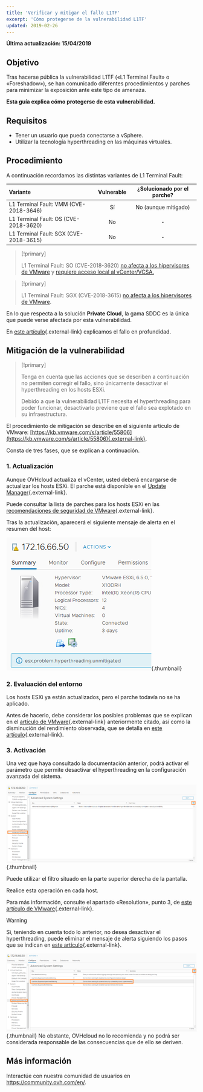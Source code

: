 ```yaml
---
title: 'Verificar y mitigar el fallo L1TF'
excerpt: 'Cómo protegerse de la vulnerabilidad L1TF'
updated: 2019-02-26
---
```


**Última actualización: 15/04/2019**

## Objetivo

Tras hacerse pública la vulnerabilidad L1TF («L1 Terminal Fault» o «Foreshadow»), se han comunicado diferentes procedimientos y parches para minimizar la exposición ante este tipo de amenaza.

**Esta guía explica cómo protegerse de esta vulnerabilidad.**

## Requisitos

- Tener un usuario que pueda conectarse a vSphere.
- Utilizar la tecnología hyperthreading en las máquinas virtuales.

## Procedimiento

A continuación recordamos las distintas variantes de L1 Terminal Fault:

|Variante|Vulnerable|¿Solucionado por el parche?|
|:---|:---:|:---:|
|L1 Terminal Fault: VMM (CVE-2018-3646)| Sí | No (aunque mitigado) |
|L1 Terminal Fault: OS (CVE-2018-3620)| No | - |
|L1 Terminal Fault: SGX (CVE-2018-3615)| No | - |

> [!primary]
> 
> L1 Terminal Fault: SO (CVE-2018-3620) [no afecta a los hipervisores de VMware](https://kb.vmware.com/s/article/55807) y [requiere acceso local al vCenter/VCSA.](https://kb.vmware.com/s/article/52312)
>

> [!primary]
> 
> L1 Terminal Fault: SGX (CVE-2018-3615) [no afecta a los hipervisores de VMware](https://kb.vmware.com/s/article/54913).
> 

En lo que respecta a la solución **Private Cloud**, la gama SDDC es la única que puede verse afectada por esta vulnerabilidad.

En [este artículo](https://www.ovh.es/noticias/articulos/al516.l1-terminal-fault-l1tf-o-foreshadow-ultima-vulnerabilidad){.external-link} explicamos el fallo en profundidad.

## Mitigación de la vulnerabilidad

> [!primary]
>
> Tenga en cuenta que las acciones que se describen a continuación no permiten corregir el fallo, sino únicamente desactivar el hyperthreading en los hosts ESXi.
> 
> Debido a que la vulnerabilidad L1TF necesita el hyperthreading para poder funcionar, desactivarlo previene que el fallo sea explotado en su infraestructura.
>

El procedimiento de mitigación se describe en el siguiente artículo de VMware: [https://kb.vmware.com/s/article/55806](https://kb.vmware.com/s/article/55806){.external-link}.

Consta de tres fases, que se explican a continuación.

### 1. Actualización

Aunque OVHcloud actualiza el vCenter, usted deberá encargarse de actualizar los hosts ESXi. El parche está disponible en el [Update Manager](/pages/hosted_private_cloud/hosted_private_cloud_powered_by_vmware/vmware_update_manager){.external-link}.

Puede consultar la lista de parches para los hosts ESXi en las [recomendaciones de seguridad de VMware](https://www.vmware.com/security/advisories/VMSA-2018-0020.html){.external-link}.

Tras la actualización, aparecerá el siguiente mensaje de alerta en el resumen del host:

![Mensaje de alerta host](images/warningMsg.png){.thumbnail}

### 2. Evaluación del entorno

Los hosts ESXi ya están actualizados, pero el parche todavía no se ha aplicado.

Antes de hacerlo, debe considerar los posibles problemas que se explican en el [artículo de VMware](https://kb.vmware.com/s/article/55806){.external-link} anteriormente citado, así como la disminución del rendimiento observada, que se detalla en [este artículo](https://kb.vmware.com/s/article/55767){.external-link}.

### 3.  Activación

Una vez que haya consultado la documentación anterior, podrá activar el parámetro que permite desactivar el hyperthreading en la configuración avanzada del sistema.

![Activar mitigación](images/enableMitigation.png){.thumbnail}

Puede utilizar el filtro situado en la parte superior derecha de la pantalla.

Realice esta operación en cada host.

Para más información, consulte el apartado «Resolution», punto 3, de [este artículo de VMware](https://kb.vmware.com/s/article/55806){.external-link}.

> [!warning]
> 
> Si, teniendo en cuenta todo lo anterior, no desea desactivar el hyperthreading, puede eliminar el mensaje de alerta siguiendo los pasos que se indican en [este artículo](https://kb.vmware.com/s/article/57374){.external-link}.
> 
> ![Borrar mensaje de alerta](images/deleteWarning.png){.thumbnail}
> No obstante, OVHcloud no lo recomienda y no podrá ser considerada responsable de las consecuencias que de ello se deriven.
>

## Más información

Interactúe con nuestra comunidad de usuarios en <https://community.ovh.com/en/>.